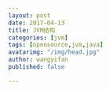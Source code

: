 ```yaml
---
layout: post
date: 2017-04-13
title: JVM结构
categories: [jvm]
tags: [opensource,jvm,java]
avatarimg: "/img/head.jpg"
author: wangyifan
published: false

---
```


